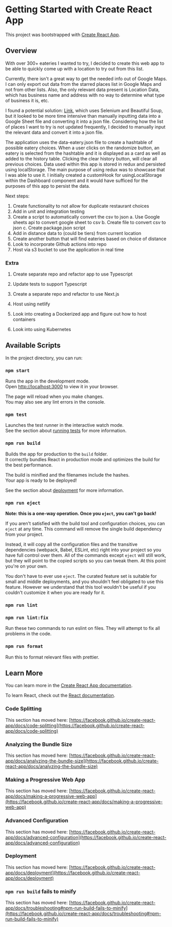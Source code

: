 # Getting Started with Create React App

This project was bootstrapped with [Create React App](https://github.com/facebook/create-react-app).

## Overview

With over 300+ eateries I wanted to try, I decided to create this web app to be able to quickly come up with a location to try out from this list.

Currently, there isn't a great way to get the needed info out of Google Maps. 
I can only export out data from the starred places list in Google Maps and not from other lists. 
Also, the only relevant data present is Location Data, which has business name and address with no way to determine what type of business it is, etc.

I found a potential solution: [Link](https://medium.com/codex/how-i-web-scraped-my-custom-google-maps-list-into-a-csv-file-eb1172a85bf4), which uses Selenium and Beautiful Soup, but it looked to be more time intensive than manually inputting data into a Google Sheet file and converting it into a json file.
Considering how the list of places I want to try is not updated frequently, I decided to manually input the relevant data and convert it into a json file.

The application uses the data-eatery.json file to create a hashtable of possible eatery choices.
When a user clicks on the randomize button, an eatery is selected from the hashtable and it is displayed as a card as well as added to the history table.
Clicking the clear history button, will clear all previous choices.
Data used within this app is stored in redux and persisted using localStorage.
The main purpose of using redux was to showcase that I was able to use it.
I initially created a customHook for usingLocalStorage within the Dashboard component and it would have sufficed for the purposes of this app to persist the data.

Next steps:
1. Create functionality to not allow for duplicate restaurant choices
2. Add in unit and integration testing
3. Create a script to automatically convert the csv to json
    a. Use Google sheets api to convert google sheet to csv
    b. Create file to convert csv to json
    c. Create package.json script
4. Add in distance data to (could be tiers) from current location
5. Create another button that will find eateries based on choice of distance 
6. Look to incorporate Github actions into repo
7. Host via s3 bucket to use the application in real time


### Extra
1. Create separate repo and refactor app to use Typescript
2. Update tests to support Typescript

1. Create a separate repo and refactor to use Next.js
2. Host using netlify

1. Look into creating a Dockerized app and figure out how to host containers
2. Look into using Kubernetes

## Available Scripts

In the project directory, you can run:

### `npm start`

Runs the app in the development mode.\
Open [http://localhost:3000](http://localhost:3000) to view it in your browser.

The page will reload when you make changes.\
You may also see any lint errors in the console.

### `npm test`

Launches the test runner in the interactive watch mode.\
See the section about [running tests](https://facebook.github.io/create-react-app/docs/running-tests) for more information.

### `npm run build`

Builds the app for production to the `build` folder.\
It correctly bundles React in production mode and optimizes the build for the best performance.

The build is minified and the filenames include the hashes.\
Your app is ready to be deployed!

See the section about [deployment](https://facebook.github.io/create-react-app/docs/deployment) for more information.

### `npm run eject`

**Note: this is a one-way operation. Once you `eject`, you can't go back!**

If you aren't satisfied with the build tool and configuration choices, you can `eject` at any time. This command will remove the single build dependency from your project.

Instead, it will copy all the configuration files and the transitive dependencies (webpack, Babel, ESLint, etc) right into your project so you have full control over them. All of the commands except `eject` will still work, but they will point to the copied scripts so you can tweak them. At this point you're on your own.

You don't have to ever use `eject`. The curated feature set is suitable for small and middle deployments, and you shouldn't feel obligated to use this feature. However we understand that this tool wouldn't be useful if you couldn't customize it when you are ready for it.

### `npm run lint`
### `npm run lint:fix`

Run these two commands to run eslint on files. They will attempt to fix all problems in the code.

### `npm run format`

Run this to format relevant files with prettier.


## Learn More

You can learn more in the [Create React App documentation](https://facebook.github.io/create-react-app/docs/getting-started).

To learn React, check out the [React documentation](https://reactjs.org/).

### Code Splitting

This section has moved here: [https://facebook.github.io/create-react-app/docs/code-splitting](https://facebook.github.io/create-react-app/docs/code-splitting)

### Analyzing the Bundle Size

This section has moved here: [https://facebook.github.io/create-react-app/docs/analyzing-the-bundle-size](https://facebook.github.io/create-react-app/docs/analyzing-the-bundle-size)

### Making a Progressive Web App

This section has moved here: [https://facebook.github.io/create-react-app/docs/making-a-progressive-web-app](https://facebook.github.io/create-react-app/docs/making-a-progressive-web-app)

### Advanced Configuration

This section has moved here: [https://facebook.github.io/create-react-app/docs/advanced-configuration](https://facebook.github.io/create-react-app/docs/advanced-configuration)

### Deployment

This section has moved here: [https://facebook.github.io/create-react-app/docs/deployment](https://facebook.github.io/create-react-app/docs/deployment)

### `npm run build` fails to minify

This section has moved here: [https://facebook.github.io/create-react-app/docs/troubleshooting#npm-run-build-fails-to-minify](https://facebook.github.io/create-react-app/docs/troubleshooting#npm-run-build-fails-to-minify)
